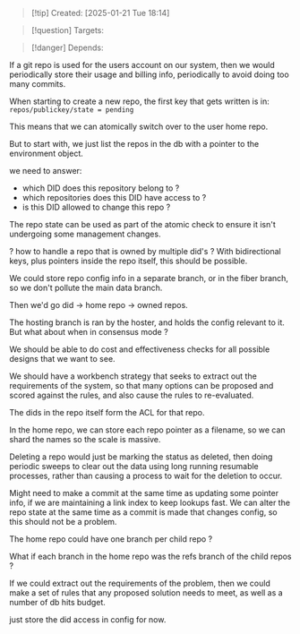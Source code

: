 
>[!tip] Created: [2025-01-21 Tue 18:14]

>[!question] Targets: 

>[!danger] Depends: 

If a git repo is used for the users account on our system, then we would periodically store their usage and billing info, periodically to avoid doing too many commits.

When starting to create a new repo, the first key that gets written is in:
`repos/publickey/state = pending`

This means that we can atomically switch over to the user home repo.

But to start with, we just list the repos in the db with a pointer to the environment object.

we need to answer:
- which DID does this repository belong to ?
- which repositories does this DID have access to ?
- is this DID allowed to change this repo ?

The repo state can be used as part of the atomic check to ensure it isn't undergoing some management changes.

? how to handle a repo that is owned by multiple did's ?
With bidirectional keys, plus pointers inside the repo itself, this should be possible.

We could store repo config info in a separate branch, or in the fiber branch, so we don't pollute the main data branch.

Then we'd go did -> home repo -> owned repos.

The hosting branch is ran by the hoster, and holds the config relevant to it.  But what about when in consensus mode ?

We should be able to do cost and effectiveness checks for all possible designs that we want to see.

We should have a workbench strategy that seeks to extract out the requirements of the system, so that many options can be proposed and scored against the rules, and also cause the rules to re-evaluated.

The dids in the repo itself form the ACL for that repo.

In the home repo, we can store each repo pointer as a filename, so we can shard the names so the scale is massive.

Deleting a repo would just be marking the status as deleted, then doing periodic sweeps to clear out the data using long running resumable processes, rather than causing a process to wait for the deletion to occur.

Might need to make a commit at the same time as updating some pointer info, if we are maintaining a link index to keep lookups fast.  We can alter the repo state at the same time as a commit is made that changes config, so this should not be a problem.

The home repo could have one branch per child repo ?

What if each branch in the home repo was the refs branch of the child repos ?

If we could extract out the requirements of the problem, then we could make a set of rules that any proposed solution needs to meet, as well as a number of db hits budget.

just store the did access in config for now.